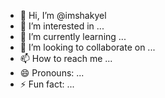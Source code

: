 - 👋 Hi, I’m @imshakyel
- 👀 I’m interested in ...
- 🌱 I’m currently learning ...
- 💞️ I’m looking to collaborate on ...
- 📫 How to reach me ...
- 😄 Pronouns: ...
- ⚡ Fun fact: ...

<!---
imshakyel/imshakyel is a ✨ special ✨ repository because its `README.md` (this file) appears on your GitHub profile.
You can click the Preview link to take a look at your changes.
--->
